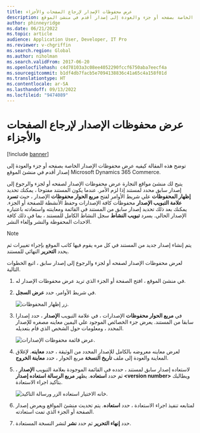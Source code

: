 ```yaml
---
title: عرض محفوظات الإصدار لإرجاع الصفحات والأجزاء
description: توضح هذه المقالة كيفيه عرض محفوظات الإصدار الخاصة بصفحه أو جزء والعودة إلى إصدار أقدم في منشئ الموقع Microsoft Dynamics 365 Commerce.
author: phinneyridge
ms.date: 06/21/2022
ms.topic: article
audience: Application User, Developer, IT Pro
ms.reviewer: v-chgriffin
ms.search.region: Global
ms.author: niholman
ms.search.validFrom: 2017-06-20
ms.openlocfilehash: c4d78103a3c08ee4052290fccf6750aba7eecf4a
ms.sourcegitcommit: b1df4db7facb5e7094138836c41a65c4a158f01d
ms.translationtype: HT
ms.contentlocale: ar-SA
ms.lasthandoff: 09/13/2022
ms.locfileid: "9474089"
---
```

# <a name="view-version-history-to-revert-pages-and-fragments"></a>عرض محفوظات الإصدار لإرجاع الصفحات والأجزاء

[!include [banner](includes/banner.md)]

توضح هذه المقالة كيفيه عرض محفوظات الإصدار الخاصة بصفحه أو جزء والعودة إلى إصدار أقدم في منشئ الموقع Microsoft Dynamics 365 Commerce.

يتيح لك منشئ مواقع التجارة عرض محفوظات الإصدار لصفحه أو لجزء والرجوع إلى إصدار سابق محدد لمستند إذا لزم الأمر. عندما يكون المستند مفتوحا ، يمكنك تحديد **إظهار المحفوظات** علي شريط الأوامر لفتح **مربع الحوار محفوظات** الإصدار ، حيث **تسرد علامة التبويب الإصدار** محفوظات كافة الإصدارات وحفظ الأنشطة للصفحة أو الجزء. يمكنك بعد ذلك تحديد إصدار سابق من المستند في القائمة ومعاينته واستعادته باعتباره الإصدار الحالي. يسرد **تبويب النشاط** سجل النشاط الكامل للمستند ، بما في ذلك كافة الاحداث المحفوظة والنشر وإلغاء النشر.

> [!NOTE]
> يتم إنشاء إصدار جديد من المستند في كل مره يقوم فيها كاتب الموقع بإجراء تغييرات ثم يحدد **التحرير** النهائي للمستند. 

لعرض محفوظات الإصدار لصفحه أو لجزء والرجوع إلى إصدار سابق ، اتبع الخطوات التالية.

1. في منشئ الموقع ، افتح الصفحة أو الجزء الذي تريد عرض محفوظات الإصدار له.
1. في شريط الأوامر، حدد **عرض السجل**.

    ![زر إظهار المحفوظات.](./media/version-history-1.png)

1. في **مربع الحوار محفوظات** الإصدارات ، في علامة التبويب **الإصدار** ، حدد إصدارا سابقا من المستند. يعرض جزء الخصائص الموجود علي اليمين معاينه مصغره للإصدار المحدد ، ومعلومات حول الشخص الذي قام بتعديله.

    ![عرض قائمة محفوظات الإصدارات.](./media/version-history-2.png)

1. لعرض معاينه معروضه بالكامل للإصدار المحدد من الوثيقة ، حدد **معاينه**. لإغلاق المعاينة والعودة إلى ملف **تاريخ النسخة** مربع الحوار ، حدد **معاينة الخروج**.
1. لاستعاده إصدار سابق لمستند ، حدده في القائمة الموجودة بعلامة التبويب **الإصدار** ، ثم حدد **استعاده**. يظهر **مربع الرسالة استعاده إصدار \<version number\>** ويطالبك بتأكيد اجراء الاستعادة. 

    ![خانه الاختيار استعاده الزر ورسالة التاكيد.](./media/version-history-3.png)

1. لمتابعه تنفيذ اجراء الاستعادة ، حدد **استعاده**. يتم تحديث منشئ المواقع ويعرض إصدار الصفحة أو الجزء الذي تمت استعادته.
1. حدد **إنهاء التحرير** ثم حدد **نشر** لنشر النسخة المستعادة.
